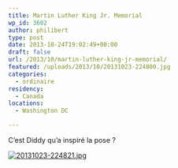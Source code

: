 ```yaml
---
title: Martin Luther King Jr. Memorial
wp_id: 3602
author: philibert
type: post
date: 2013-10-24T19:02:49+00:00
draft: false
url: /2013/10/martin-luther-king-jr-memorial/
featured: /uploads/2013/10/20131023-224800.jpg
categories:
  - ordinaire
residency:
  - Canada
locations:
  - Washington DC

---
```

C&rsquo;est Diddy qu&rsquo;a inspiré la pose ?

[<img src="/uploads/2013/10/20131023-224821.jpg" alt="20131023-224821.jpg" class="alignnone size-full" />][1]

 [1]: /uploads/2013/10/20131023-224821.jpg